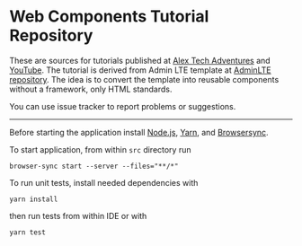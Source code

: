 # Web Components Tutorial Repository

These are sources for tutorials published at [Alex Tech Adventures](http://alex-tech-adventures.com) and
[YouTube](https://www.youtube.com/playlist?list=PLXRC3l-ZhN3oVg9Wk7A7i6Qv_BXTrntZb).
The tutorial is derived from Admin LTE template at [AdminLTE repository](https://github.com/almasaeed2010/AdminLTE). The idea is to convert the template into reusable components without a framework, only HTML standards.

You can use issue tracker to report problems or suggestions.

---

Before starting the application install [Node.js](https://nodejs.org), [Yarn](https://yarnpkg.com), and [Browsersync](https://browsersync.io).

To start application, from within `src` directory run

```shell
browser-sync start --server --files="**/*"
```

To run unit tests, install needed dependencies with

```shell
yarn install
```

then run tests from within IDE or with

```shell
yarn test
```
